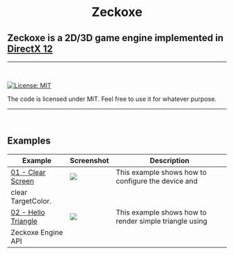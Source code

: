 
<h1 align="center">
  Zeckoxe
  <br>
  
  ## Zeckoxe is a 2D/3D game engine implemented in [DirectX 12](https://docs.microsoft.com/en-us/windows/desktop/direct3d12/directx-12-programming-guide)
  
</h1>

<hr>


<br>

[![License: MIT](https://img.shields.io/badge/License-MIT-yellow.svg)](https://github.com/IZNITE/IZNITE-Engine/blob/master/LICENSE)

The code is licensed under MIT. Feel free to use it for whatever purpose.

<hr>
<br>



## Examples



| Example   | Screenshot  | Description          |
|------------|-------------|----------------------|
| [01 - Clear Screen](https://github.com/IZNITE/Zeckoxe/tree/master/Src/01-ClearScreen) | ![](https://github.com/FaberSan/Zeckoxe/blob/master/IMG/01-ClearScreen.PNG) | This example shows how to configure the device and 
clear TargetColor. |
| [02 - Hello Triangle](https://github.com/IZNITE/Zeckoxe/tree/master/Src/02-Triangle) | ![](https://github.com/FaberSan/Zeckoxe/blob/master/IMG/02-Triangle.PNG) | This example shows how to render simple triangle using 
Zeckoxe Engine API |
